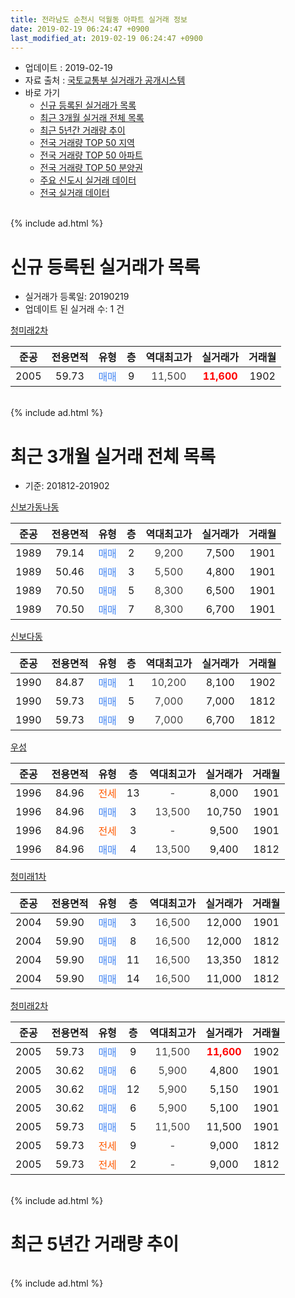 ```yaml
---
title: 전라남도 순천시 덕월동 아파트 실거래 정보
date: 2019-02-19 06:24:47 +0900
last_modified_at: 2019-02-19 06:24:47 +0900
---
```


* 업데이트 : 2019-02-19
* 자료 출처 : [국토교통부 실거래가 공개시스템](http://rt.molit.go.kr)
* 바로 가기
    * [신규 등록된 실거래가 목록](#신규-등록된-실거래가-목록)
    * [최근 3개월 실거래 전체 목록](#최근-3개월-실거래-전체-목록)
    * [최근 5년간 거래량 추이](#최근-5년간-거래량-추이)
    * [전국 거래량 TOP 50 지역](https://ayogom.github.io/apt-trade-info/최근-3개월-전국에서-가장-거래가-많이-발생한-지역)
    * [전국 거래량 TOP 50 아파트](https://ayogom.github.io/apt-trade-info/최근-3개월-전국에서-가장-거래가-많이-발생한-아파트)
    * [전국 거래량 TOP 50 분양권](https://ayogom.github.io/apt-trade-info/최근-3개월-전국에서-가장-거래가-많이-발생한-분양권)
    * [주요 신도시 실거래 데이터](https://ayogom.github.io/apt-trade-info/주요-신도시)
    * [전국 실거래 데이터](https://ayogom.github.io/apt-trade-info/전국)
<br>
{% include ad.html %}
<br>

# 신규 등록된 실거래가 목록
* 실거래가 등록일: 20190219
* 업데이트 된 실거래 수: 1 건


[청미래2차](https://search.naver.com/search.naver?query=%EC%A0%84%EB%9D%BC%EB%82%A8%EB%8F%84+%EC%88%9C%EC%B2%9C%EC%8B%9C+%EB%8D%95%EC%9B%94%EB%8F%99+%EC%B2%AD%EB%AF%B8%EB%9E%982%EC%B0%A8)

|준공|전용면적|유형|층|역대최고가|실거래가|거래월|
|:---:|:---:|:---:|:---:|:---:|:---:|:---:|
|2005|59.73|<span style="color:#4285f3">매매</span>|9|<span style="color:#444444">11,500</span>|<b><span style="color:#ff0000">11,600</span></b>|1902|


<br>
{% include ad.html %}
<br>

# 최근 3개월 실거래 전체 목록
* 기준: 201812-201902


[신보가동나동](https://search.naver.com/search.naver?query=%EC%A0%84%EB%9D%BC%EB%82%A8%EB%8F%84+%EC%88%9C%EC%B2%9C%EC%8B%9C+%EB%8D%95%EC%9B%94%EB%8F%99+%EC%8B%A0%EB%B3%B4%EA%B0%80%EB%8F%99%EB%82%98%EB%8F%99)

|준공|전용면적|유형|층|역대최고가|실거래가|거래월|
|:---:|:---:|:---:|:---:|:---:|:---:|:---:|
|1989|79.14|<span style="color:#4285f3">매매</span>|2|<span style="color:#444444">9,200</span>|7,500|1901|
|1989|50.46|<span style="color:#4285f3">매매</span>|3|<span style="color:#444444">5,500</span>|4,800|1901|
|1989|70.50|<span style="color:#4285f3">매매</span>|5|<span style="color:#444444">8,300</span>|6,500|1901|
|1989|70.50|<span style="color:#4285f3">매매</span>|7|<span style="color:#444444">8,300</span>|6,700|1901|

[신보다동](https://search.naver.com/search.naver?query=%EC%A0%84%EB%9D%BC%EB%82%A8%EB%8F%84+%EC%88%9C%EC%B2%9C%EC%8B%9C+%EB%8D%95%EC%9B%94%EB%8F%99+%EC%8B%A0%EB%B3%B4%EB%8B%A4%EB%8F%99)

|준공|전용면적|유형|층|역대최고가|실거래가|거래월|
|:---:|:---:|:---:|:---:|:---:|:---:|:---:|
|1990|84.87|<span style="color:#4285f3">매매</span>|1|<span style="color:#444444">10,200</span>|8,100|1902|
|1990|59.73|<span style="color:#4285f3">매매</span>|5|<span style="color:#444444">7,000</span>|7,000|1812|
|1990|59.73|<span style="color:#4285f3">매매</span>|9|<span style="color:#444444">7,000</span>|6,700|1812|

[우성](https://search.naver.com/search.naver?query=%EC%A0%84%EB%9D%BC%EB%82%A8%EB%8F%84+%EC%88%9C%EC%B2%9C%EC%8B%9C+%EB%8D%95%EC%9B%94%EB%8F%99+%EC%9A%B0%EC%84%B1)

|준공|전용면적|유형|층|역대최고가|실거래가|거래월|
|:---:|:---:|:---:|:---:|:---:|:---:|:---:|
|1996|84.96|<span style="color:#ff5a00">전세</span>|13|<span style="color:#444444">-</span>|8,000|1901|
|1996|84.96|<span style="color:#4285f3">매매</span>|3|<span style="color:#444444">13,500</span>|10,750|1901|
|1996|84.96|<span style="color:#ff5a00">전세</span>|3|<span style="color:#444444">-</span>|9,500|1901|
|1996|84.96|<span style="color:#4285f3">매매</span>|4|<span style="color:#444444">13,500</span>|9,400|1812|

[청미래1차](https://search.naver.com/search.naver?query=%EC%A0%84%EB%9D%BC%EB%82%A8%EB%8F%84+%EC%88%9C%EC%B2%9C%EC%8B%9C+%EB%8D%95%EC%9B%94%EB%8F%99+%EC%B2%AD%EB%AF%B8%EB%9E%981%EC%B0%A8)

|준공|전용면적|유형|층|역대최고가|실거래가|거래월|
|:---:|:---:|:---:|:---:|:---:|:---:|:---:|
|2004|59.90|<span style="color:#4285f3">매매</span>|3|<span style="color:#444444">16,500</span>|12,000|1901|
|2004|59.90|<span style="color:#4285f3">매매</span>|8|<span style="color:#444444">16,500</span>|12,000|1812|
|2004|59.90|<span style="color:#4285f3">매매</span>|11|<span style="color:#444444">16,500</span>|13,350|1812|
|2004|59.90|<span style="color:#4285f3">매매</span>|14|<span style="color:#444444">16,500</span>|11,000|1812|

[청미래2차](https://search.naver.com/search.naver?query=%EC%A0%84%EB%9D%BC%EB%82%A8%EB%8F%84+%EC%88%9C%EC%B2%9C%EC%8B%9C+%EB%8D%95%EC%9B%94%EB%8F%99+%EC%B2%AD%EB%AF%B8%EB%9E%982%EC%B0%A8)

|준공|전용면적|유형|층|역대최고가|실거래가|거래월|
|:---:|:---:|:---:|:---:|:---:|:---:|:---:|
|2005|59.73|<span style="color:#4285f3">매매</span>|9|<span style="color:#444444">11,500</span>|<b><span style="color:#ff0000">11,600</span></b>|1902|
|2005|30.62|<span style="color:#4285f3">매매</span>|6|<span style="color:#444444">5,900</span>|4,800|1901|
|2005|30.62|<span style="color:#4285f3">매매</span>|12|<span style="color:#444444">5,900</span>|5,150|1901|
|2005|30.62|<span style="color:#4285f3">매매</span>|6|<span style="color:#444444">5,900</span>|5,100|1901|
|2005|59.73|<span style="color:#4285f3">매매</span>|5|<span style="color:#444444">11,500</span>|11,500|1901|
|2005|59.73|<span style="color:#ff5a00">전세</span>|9|<span style="color:#444444">-</span>|9,000|1812|
|2005|59.73|<span style="color:#ff5a00">전세</span>|2|<span style="color:#444444">-</span>|9,000|1812|


<br>
{% include ad.html %}
<br>

# 최근 5년간 거래량 추이


<div style="width:100%;">
    <canvas id="deal_progress" height="200"></canvas>
</div>

<script>
new Chart(document.getElementById("deal_progress"), {
    type: 'line',
    data: {
        labels: ['201402','201403','201404','201405','201406','201407','201408','201409','201410','201411','201412','201501','201502','201503','201504','201505','201506','201507','201508','201509','201510','201511','201512','201601','201602','201603','201604','201605','201606','201607','201608','201609','201610','201611','201612','201701','201702','201703','201704','201705','201706','201707','201708','201709','201710','201711','201712','201801','201802','201803','201804','201805','201806','201807','201808','201809','201810','201811','201812','201901','201902'],
        datasets: [{
            label: '매매',
            pointRadius: 1,
            data: [7, 5, 7, 2, 7, 5, 4, 7, 5, 4, 5, 9, 2, 6, 9, 3, 12, 12, 8, 6, 6, 2, 3, 7, 13, 10, 12, 6, 9, 13, 9, 7, 8, 8, 5, 12, 8, 8, 8, 7, 7, 8, 8, 10, 4, 4, 5, 10, 4, 13, 8, 9, 4, 7, 13, 6, 7, 1, 6, 10, 2],
            borderColor: "rgba(255, 201, 14, 1)",
            backgroundColor: "rgba(255, 201, 14, 0.5)",
            fill: false,
            lineTension: 0
        },{
            label: '전월세',
            pointRadius: 1,
            data: [3, 4, 2, 4, 1, 2, 0, 2, 7, 1, 4, 4, 4, 2, 4, 4, 3, 3, 2, 2, 4, 1, 1, 4, 5, 1, 1, 4, 0, 2, 3, 2, 6, 1, 1, 0, 2, 3, 0, 3, 0, 3, 1, 0, 1, 1, 3, 1, 2, 0, 4, 2, 3, 2, 3, 2, 2, 3, 2, 2, 0],
            borderColor: "rgba(0, 141, 185, 1)",
            backgroundColor: "rgba(0, 141, 185, 0.5)",
            fill: false,
            lineTension: 0
        }
        ]
    },
    options: {
        responsive: true,
        title: {
            display: false
        },
        tooltips: {
            mode: 'index',
            intersect: false
        },
        hover: {
            mode: 'nearest',
            intersect: true
        },
        scales: {
            xAxes: [{
                display: true,
                scaleLabel: {
                    display: true,
                    labelString: '년/월'
                }
            }],
            yAxes: [{
                display: true,
                ticks: {
                    suggestedMin: 0,
                },
                scaleLabel: {
                    display: true,
                    labelString: '실거래 수'
                }
            }]
        }
    }
});

</script>


<br>
{% include ad.html %}
<br>

